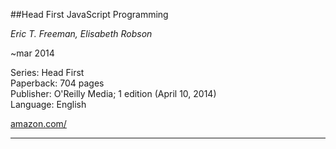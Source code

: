 ##Head First JavaScript Programming

_Eric T. Freeman, Elisabeth Robson_

~mar 2014

Series: Head First<br>
Paperback: 704 pages<br>
Publisher: O'Reilly Media; 1 edition (April 10, 2014)<br>
Language: English

[amazon.com/](http://www.amazon.com/Head-First-JavaScript-Programming-Freeman/dp/144934013X "http://www.amazon.com/Head-First-JavaScript-Programming-Freeman/dp/144934013X")

---
